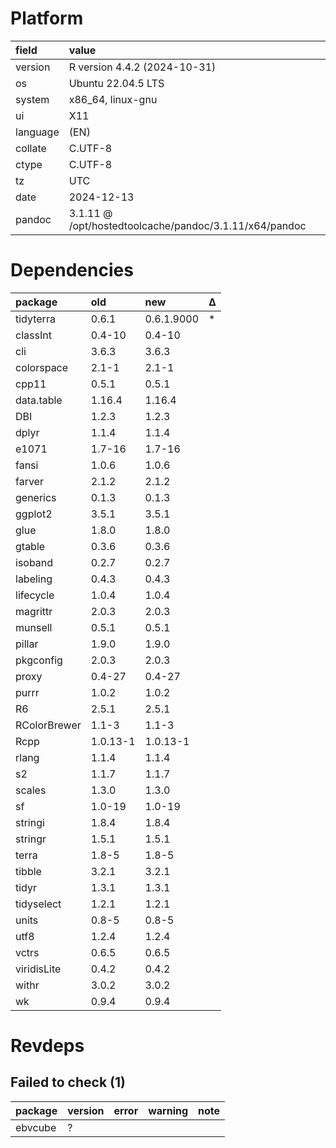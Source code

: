 # Platform

|field    |value                                                  |
|:--------|:------------------------------------------------------|
|version  |R version 4.4.2 (2024-10-31)                           |
|os       |Ubuntu 22.04.5 LTS                                     |
|system   |x86_64, linux-gnu                                      |
|ui       |X11                                                    |
|language |(EN)                                                   |
|collate  |C.UTF-8                                                |
|ctype    |C.UTF-8                                                |
|tz       |UTC                                                    |
|date     |2024-12-13                                             |
|pandoc   |3.1.11 @ /opt/hostedtoolcache/pandoc/3.1.11/x64/pandoc |

# Dependencies

|package      |old      |new        |Δ  |
|:------------|:--------|:----------|:--|
|tidyterra    |0.6.1    |0.6.1.9000 |*  |
|classInt     |0.4-10   |0.4-10     |   |
|cli          |3.6.3    |3.6.3      |   |
|colorspace   |2.1-1    |2.1-1      |   |
|cpp11        |0.5.1    |0.5.1      |   |
|data.table   |1.16.4   |1.16.4     |   |
|DBI          |1.2.3    |1.2.3      |   |
|dplyr        |1.1.4    |1.1.4      |   |
|e1071        |1.7-16   |1.7-16     |   |
|fansi        |1.0.6    |1.0.6      |   |
|farver       |2.1.2    |2.1.2      |   |
|generics     |0.1.3    |0.1.3      |   |
|ggplot2      |3.5.1    |3.5.1      |   |
|glue         |1.8.0    |1.8.0      |   |
|gtable       |0.3.6    |0.3.6      |   |
|isoband      |0.2.7    |0.2.7      |   |
|labeling     |0.4.3    |0.4.3      |   |
|lifecycle    |1.0.4    |1.0.4      |   |
|magrittr     |2.0.3    |2.0.3      |   |
|munsell      |0.5.1    |0.5.1      |   |
|pillar       |1.9.0    |1.9.0      |   |
|pkgconfig    |2.0.3    |2.0.3      |   |
|proxy        |0.4-27   |0.4-27     |   |
|purrr        |1.0.2    |1.0.2      |   |
|R6           |2.5.1    |2.5.1      |   |
|RColorBrewer |1.1-3    |1.1-3      |   |
|Rcpp         |1.0.13-1 |1.0.13-1   |   |
|rlang        |1.1.4    |1.1.4      |   |
|s2           |1.1.7    |1.1.7      |   |
|scales       |1.3.0    |1.3.0      |   |
|sf           |1.0-19   |1.0-19     |   |
|stringi      |1.8.4    |1.8.4      |   |
|stringr      |1.5.1    |1.5.1      |   |
|terra        |1.8-5    |1.8-5      |   |
|tibble       |3.2.1    |3.2.1      |   |
|tidyr        |1.3.1    |1.3.1      |   |
|tidyselect   |1.2.1    |1.2.1      |   |
|units        |0.8-5    |0.8-5      |   |
|utf8         |1.2.4    |1.2.4      |   |
|vctrs        |0.6.5    |0.6.5      |   |
|viridisLite  |0.4.2    |0.4.2      |   |
|withr        |3.0.2    |3.0.2      |   |
|wk           |0.9.4    |0.9.4      |   |

# Revdeps

## Failed to check (1)

|package |version |error |warning |note |
|:-------|:-------|:-----|:-------|:----|
|ebvcube |?       |      |        |     |

